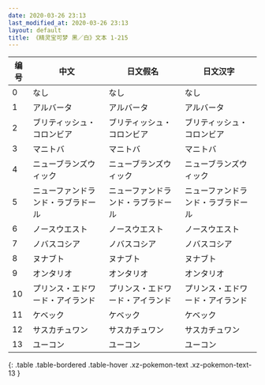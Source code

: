 ```yaml
---
date: 2020-03-26 23:13
last_modified_at: 2020-03-26 23:13
layout: default
title: 《精灵宝可梦 黑／白》文本 1-215
---
```

| 编号 | 中文 | 日文假名 | 日文汉字 |
| ---- | ---- | ---- | --- |
| 0 | なし | なし | なし |
| 1 | アルバータ | アルバータ | アルバータ |
| 2 | ブリティッシュ・コロンビア | ブリティッシュ・コロンビア | ブリティッシュ・コロンビア |
| 3 | マニトバ | マニトバ | マニトバ |
| 4 | ニューブランズウィック | ニューブランズウィック | ニューブランズウィック |
| 5 | ニューファンドランド・ラブラドール | ニューファンドランド・ラブラドール | ニューファンドランド・ラブラドール |
| 6 | ノースウエスト | ノースウエスト | ノースウエスト |
| 7 | ノバスコシア | ノバスコシア | ノバスコシア |
| 8 | ヌナブト | ヌナブト | ヌナブト |
| 9 | オンタリオ | オンタリオ | オンタリオ |
| 10 | プリンス・エドワード・アイランド | プリンス・エドワード・アイランド | プリンス・エドワード・アイランド |
| 11 | ケベック | ケベック | ケベック |
| 12 | サスカチュワン | サスカチュワン | サスカチュワン |
| 13 | ユーコン | ユーコン | ユーコン |
{: .table .table-bordered .table-hover .xz-pokemon-text .xz-pokemon-text-13 }